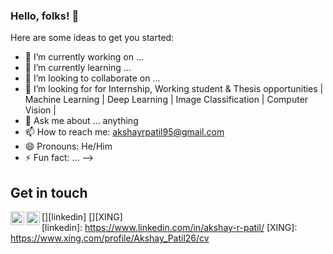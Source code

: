 ### Hello, folks! 👋


Here are some ideas to get you started:

- 🔭 I’m currently working on ...
- 🌱 I’m currently learning ...
- 👯 I’m looking to collaborate on ...
- 🤔 I’m looking for for Internship, Working student & Thesis opportunities | Machine Learning | Deep Learning | Image Classification | Computer Vision |
- 💬 Ask me about ... anything
- 📫 How to reach me: [akshayrpatil95@gmail.com](akshayrpatil95@gmail.com)
- 😄 Pronouns: He/Him
- ⚡ Fun fact: ...
-->

## Get in touch

[<img align="left" alt="akshayrpatil95 | LinkedIn" width="22px" src="https://cdn.jsdelivr.net/npm/simple-icons@v3/icons/linkedin.svg" />][linkedin] 
[<img align="left" alt="akshayrpatil95 | LinkedIn" width="22px" src="https://cdn.jsdelivr.net/npm/simple-icons@3.13.0/icons/xing.svg" />][XING]
<br />
[linkedin]: https://www.linkedin.com/in/akshay-r-patil/
[XING]: https://www.xing.com/profile/Akshay_Patil26/cv
